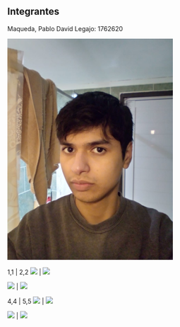 ## Integrantes
Maqueda, Pablo David
Legajo: 1762620







<img src="https://github.com/MaquedaPaul/2022-1C-3051-LosPapanatas/blob/master/Documentacion/pablo.jfif" height="500"> 




1,1  |  2,2
<img src="https://github.com/tgc-utn/tgc-utn.github.io/blob/master/images/robotgc.png" height="500"> | <img src="https://github.com/tgc-utn/tgc-utn.github.io/blob/master/images/trofeotp.png" height="500">


<img src="https://github.com/tgc-utn/tgc-utn.github.io/blob/master/images/robotgc.png" height="250"> | <img src="https://github.com/tgc-utn/tgc-utn.github.io/blob/master/images/trofeotp.png" height="250">




4,4  |  5,5
<img src="https://github.com/tgc-utn/tgc-utn.github.io/blob/master/images/robotgc.png" height="500"> | <img src="https://github.com/tgc-utn/tgc-utn.github.io/blob/master/images/trofeotp.png" height="500">


<img src="https://github.com/tgc-utn/tgc-utn.github.io/blob/master/images/robotgc.png" height="250"> | <img src="https://github.com/tgc-utn/tgc-utn.github.io/blob/master/images/trofeotp.png" height="250">
